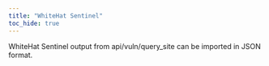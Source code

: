 ```yaml
---
title: "WhiteHat Sentinel"
toc_hide: true
---
```

WhiteHat Sentinel output from api/vuln/query_site can be imported in JSON format.